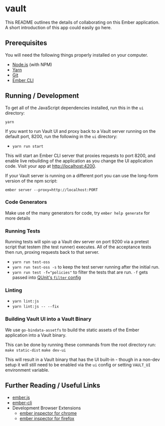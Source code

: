 # vault

This README outlines the details of collaborating on this Ember application.
A short introduction of this app could easily go here.

## Prerequisites

You will need the following things properly installed on your computer.

* [Node.js](https://nodejs.org/) (with NPM)
* [Yarn](https://yarnpkg.com/en/)
* [Git](https://git-scm.com/)
* [Ember CLI](https://ember-cli.com/)


## Running / Development
To get all of the JavaScript dependencies installed, run this in the `ui` directory:

`yarn `

If you want to run Vault UI and proxy back to a Vault server running
on the default port, 8200, run the following in the `ui` directory:

* `yarn run start`

This will start an Ember CLI server that proxies requests to port 8200,
and enable live rebuilding of the application as you change the UI application code.
Visit your app at [http://localhost:4200](http://localhost:4200).

If your Vault server is running on a different port you can use the
long-form version of the npm script:

`ember server --proxy=http://localhost:PORT`


### Code Generators

Make use of the many generators for code, try `ember help generate` for more details

### Running Tests

Running tests will spin up a Vault dev server on port 9200 via a
pretest script that testem (the test runner) executes. All of the
acceptance tests then run, proxing requests back to that server.

* `yarn run test-oss`
* `yarn run test-oss -s` to keep the test server running after the initial run.
* `yarn run test -f="policies"` to filter the tests that are run. `-f` gets passed into
[QUnit's `filter` config](https://api.qunitjs.com/config/QUnit.config#qunitconfigfilter-string--default-undefined)

### Linting

* `yarn lint:js`
* `yarn lint:js -- --fix`

### Building Vault UI into a Vault Binary
We use `go-bindata-assetfs` to build the static assets of the
Ember application into a Vault binary.

This can be done by running these commands from the root directory run:
`make static-dist`
`make dev-ui`

This will result in a Vault binary that has the UI built-in - though in
a non-dev setup it will still need to be enabled via the `ui` config or
setting `VAULT_UI` environment variable.

## Further Reading / Useful Links

* [ember.js](http://emberjs.com/)
* [ember-cli](https://ember-cli.com/)
* Development Browser Extensions
  * [ember inspector for chrome](https://chrome.google.com/webstore/detail/ember-inspector/bmdblncegkenkacieihfhpjfppoconhi)
  * [ember inspector for firefox](https://addons.mozilla.org/en-US/firefox/addon/ember-inspector/)

